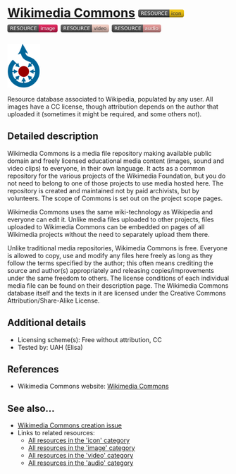 # [Wikimedia Commons](https://commons.wikimedia.org/)  [<img src="images/resource-icon.png" align="bottom">](https://github.com/e-CLOSE/Toolbox/issues?q=label%3A02_RESOURCE+label%3Aicon) [<img src="images/resource-image.png" align="bottom">](https://github.com/e-CLOSE/Toolbox/issues?q=label%3A02_RESOURCE+label%3Aimage) [<img src="images/resource-video.png" align="bottom">](https://github.com/e-CLOSE/Toolbox/issues?q=label%3A02_RESOURCE+label%3Avideo) [<img src="images/resource-audio.png" align="bottom">](https://github.com/e-CLOSE/Toolbox/issues?q=label%3A02_RESOURCE+label%3Aaudio)

[<img src="images/Wikimedia_Commons.svg" align="bottom" height="100" alt="Wikimedia_Commons Logo">](https://commons.wikimedia.org/)

Resource database associated to Wikipedia, populated by any user. All images have a CC license, though attribution depends on the author that uploaded it (sometimes it might be required, and some others not).


## Detailed description

Wikimedia Commons is a media file repository making available public domain and freely licensed educational media content (images, sound and video clips) to everyone, in their own language. It acts as a common repository for the various projects of the Wikimedia Foundation, but you do not need to belong to one of those projects to use media hosted here. The repository is created and maintained not by paid archivists, but by volunteers. The scope of Commons is set out on the project scope pages.

Wikimedia Commons uses the same wiki-technology as Wikipedia and everyone can edit it. Unlike media files uploaded to other projects, files uploaded to Wikimedia Commons can be embedded on pages of all Wikimedia projects without the need to separately upload them there.

Unlike traditional media repositories, Wikimedia Commons is free. Everyone is allowed to copy, use and modify any files here freely as long as they follow the terms specified by the author; this often means crediting the source and author(s) appropriately and releasing copies/improvements under the same freedom to others. The license conditions of each individual media file can be found on their description page. The Wikimedia Commons database itself and the texts in it are licensed under the Creative Commons Attribution/Share-Alike License.


## Additional details

- Licensing scheme(s): Free without attribution, CC
- Tested by: UAH (Elisa)


## References

- Wikimedia Commons website: [Wikimedia Commons](https://commons.wikimedia.org/)


## See also...

- [Wikimedia Commons creation issue](https://github.com/e-CLOSE/Toolbox/issues/180)
- Links to related resources:
  - [All resources in the 'icon' category](https://github.com/e-CLOSE/Toolbox/issues?q=label%3A02_RESOURCE+label%3Aicon)
  - [All resources in the 'image' category](https://github.com/e-CLOSE/Toolbox/issues?q=label%3A02_RESOURCE+label%3Aimage)
  - [All resources in the 'video' category](https://github.com/e-CLOSE/Toolbox/issues?q=label%3A02_RESOURCE+label%3Avideo)
  - [All resources in the 'audio' category](https://github.com/e-CLOSE/Toolbox/issues?q=label%3A02_RESOURCE+label%3Aaudio)
